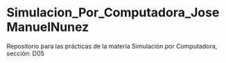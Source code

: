 # Simulacion_Por_Computadora_JoseManuelNunez
Repositorio para las prácticas de la materia Simulación por Computadora, sección: D05
